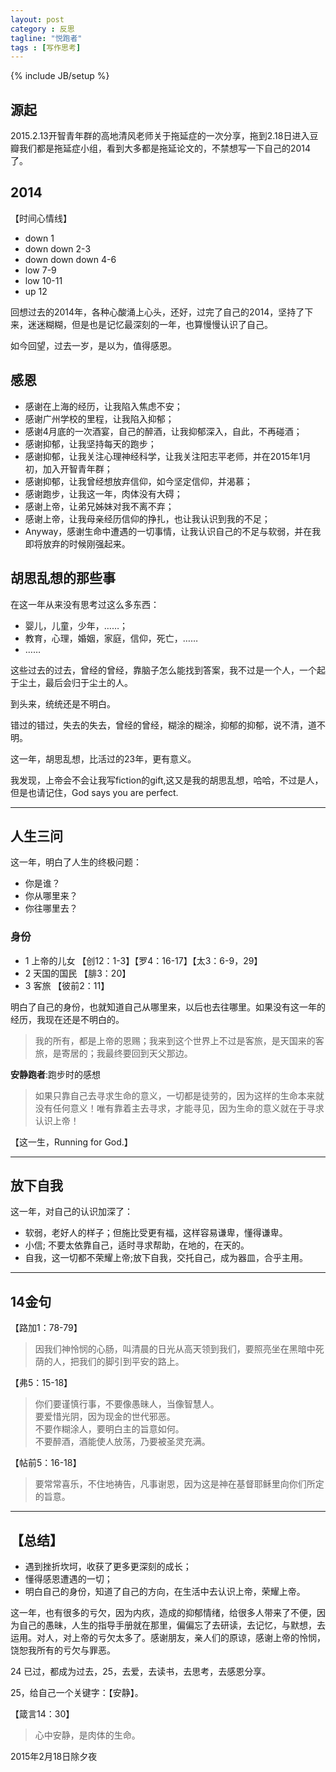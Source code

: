 ```yaml
---
layout: post
category : 反思
tagline: "悦跑者"
tags : [写作思考]
---
```

{% include JB/setup %}

## 源起

2015.2.13开智青年群的高地清风老师关于拖延症的一次分享，拖到2.18日进入豆瓣我们都是拖延症小组，看到大多都是拖延论文的，不禁想写一下自己的2014了。

## 2014 

【时间心情线】

* down 1 
* down down 2-3
* down down down 4-6
* low 7-9
* low 10-11
* up 12

回想过去的2014年，各种心酸涌上心头，还好，过完了自己的2014，坚持了下来，迷迷糊糊，但是也是记忆最深刻的一年，也算慢慢认识了自己。

如今回望，过去一岁，是以为，值得感恩。

## 感恩

* 感谢在上海的经历，让我陷入焦虑不安；
* 感谢广州学校的里程，让我陷入抑郁；
* 感谢4月底的一次酒宴，自己的醉酒，让我抑郁深入，自此，不再碰酒；
* 感谢抑郁，让我坚持每天的跑步；
* 感谢抑郁，让我关注心理神经科学，让我关注阳志平老师，并在2015年1月初，加入开智青年群；
* 感谢抑郁，让我曾经想放弃信仰，如今坚定信仰，并渴慕；
* 感谢跑步，让我这一年，肉体没有大碍；
* 感谢上帝，让弟兄姊妹对我不离不弃；
* 感谢上帝，让我母亲经历信仰的挣扎，也让我认识到我的不足；
* Anyway，感谢生命中遭遇的一切事情，让我认识自己的不足与软弱，并在我即将放弃的时候刚强起来。

## 胡思乱想的那些事

在这一年从来没有思考过这么多东西：
  
* 婴儿，儿童，少年，……；
* 教育，心理，婚姻，家庭，信仰，死亡，……
* ……

这些过去的过去，曾经的曾经，靠脑子怎么能找到答案，我不过是一个人，一个起于尘土，最后会归于尘土的人。

到头来，统统还是不明白。

错过的错过，失去的失去，曾经的曾经，糊涂的糊涂，抑郁的抑郁，说不清，道不明。

这一年，胡思乱想，比活过的23年，更有意义。

我发现，上帝会不会让我写fiction的gift,这又是我的胡思乱想，哈哈，不过是人，但是也请记住，God says you are perfect.

***

## 人生三问

这一年，明白了人生的终极问题：

* 你是谁？  
* 你从哪里来？
* 你往哪里去？

### 身份

- 1 上帝的儿女 【创12：1-3】【罗4：16-17】【太3：6-9，29】
- 2 天国的国民 【腓3：20】
- 3 客旅 【彼前2：11】

明白了自己的身份，也就知道自己从哪里来，以后也去往哪里。如果没有这一年的经历，我现在还是不明白的。  

> 我的所有，都是上帝的恩赐；我来到这个世界上不过是客旅，是天国来的客旅，是寄居的；我最终要回到天父那边。

**安静跑者**:跑步时的感想

> 如果只靠自己去寻求生命的意义，一切都是徒劳的，因为这样的生命本来就没有任何意义！唯有靠着主去寻求，才能寻见，因为生命的意义就在于寻求认识上帝！ 

【这一生，Running for God.】

***

## 放下自我

这一年，对自己的认识加深了：

* 软弱，老好人的样子；但施比受更有福，这样容易谦卑，懂得谦卑。  
* 小信; 不要太依靠自己，适时寻求帮助，在地的，在天的。
* 自我，这一切都不荣耀上帝;放下自我，交托自己，成为器皿，合乎主用。

***

## 14金句

【路加1：78-79】

> 因我们神怜悯的心肠，叫清晨的日光从高天领到我们，要照亮坐在黑暗中死荫的人，把我们的脚引到平安的路上。

【弗5：15-18】

> 你们要谨慎行事，不要像愚昧人，当像智慧人。  
> 要爱惜光阴，因为现金的世代邪恶。  
> 不要作糊涂人，要明白主的旨意如何。  
> 不要醉酒，酒能使人放荡，乃要被圣灵充满。

【帖前5：16-18】

> 要常常喜乐，不住地祷告，凡事谢恩，因为这是神在基督耶稣里向你们所定的旨意。

***

## 【总结】

* 遇到挫折坎坷，收获了更多更深刻的成长；  
* 懂得感恩遭遇的一切；  
* 明白自己的身份，知道了自己的方向，在生活中去认识上帝，荣耀上帝。

这一年，也有很多的亏欠，因为内疚，造成的抑郁情绪，给很多人带来了不便，因为自己的愚昧，人生的指导手册就在那里，偏偏忘了去研读，去记忆，与默想，去运用。对人，对上帝的亏欠太多了。感谢朋友，亲人们的原谅，感谢上帝的怜悯，饶恕我所有的亏欠与罪恶。

24 已过，都成为过去，25，去爱，去读书，去思考，去感恩分享。

25，给自己一个关键字：【安静】。

【箴言14：30】

> 心中安静，是肉体的生命。

2015年2月18日除夕夜